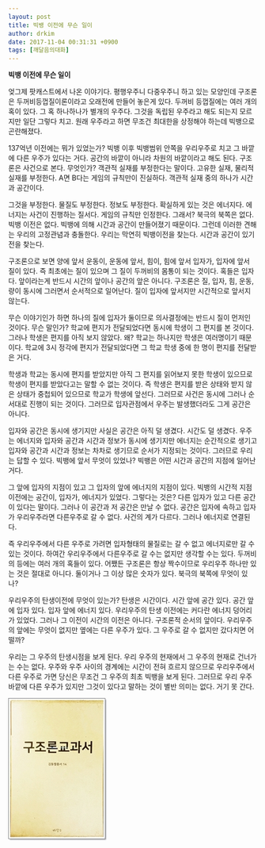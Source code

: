 ```yaml
---
layout: post
title: 빅뱅 이전에 무슨 일이
author: drkim
date: 2017-11-04 00:31:31 +0900
tags: [깨달음의대화]
---
```


**빅뱅 이전에 무슨 일이**

  


엊그제 팟캐스트에서 나온 이야기다. 평행우주니 다중우주니 하고 있는 모양인데 구조론은 두꺼비등껍질이론이라고 오래전에 만들어 놓은게 있다. 두꺼비 등껍질에는 여러 개의 혹이 있다. 그 혹 하나하나가 별개의 우주다. 그것을 독립된 우주라고 해도 되는지 모르지만 일단 그렇다 치고. 원래 우주라고 하면 무조건 최대한을 상정해야 하는데 빅뱅으로 곤란해졌다. 

  


137억년 이전에는 뭐가 있었는가? 빅뱅 이후 빅뱅범위 안쪽을 우리우주로 치고 그 바깥에 다른 우주가 있다는 거다. 공간의 바깥이 아니라 차원의 바깥이라고 해도 된다. 구조론은 사건으로 본다. 무엇인가? 객관적 실재를 부정한다는 말이다. 고유한 실재, 물리적 실재를 부정한다. A면 B다는 게임의 규칙만이 진실하다. 객관적 실재 중의 하나가 시간과 공간이다. 

  


그것을 부정한다. 물질도 부정한다. 정보도 부정한다. 확실하게 있는 것은 에너지다. 에너지는 사건이 진행하는 질서다. 게임의 규칙만 인정한다. 그래서? 북극의 북쪽은 없다. 빅뱅 이전은 없다. 빅뱅에 의해 시간과 공간이 만들어졌기 때문이다. 그런데 이러한 견해는 우리의 고정관념과 충돌한다. 우리는 막연히 빅뱅이전을 찾는다. 시간과 공간이 있기 전을 찾는다. 

  


구조론으로 보면 양에 앞서 운동이, 운동에 앞서, 힘이, 힘에 앞서 입자가, 입자에 앞서 질이 있다. 즉 최초에는 질이 있으며 그 질이 두꺼비의 몸통이 되는 것이다. 혹들은 입자다. 앞이라는게 반드시 시간의 앞이나 공간의 앞은 아니다. 구조론은 질, 입자, 힘, 운동, 량이 동시에 그러면서 순서적으로 일어난다. 질이 입자에 앞서지만 시간적으로 앞서지 않는다. 

  


무슨 이야기인가 하면 하나의 질에 입자가 둘이므로 의사결정에는 반드시 질이 먼저인 것이다. 무슨 말인가? 학교에 편지가 전달되었다면 동시에 학생이 그 편지를 본 것이다. 그러나 학생은 편지를 아직 보지 않았다. 왜? 학교는 하나지만 학생은 여러명이기 때문이다. 학교에 3시 정각에 편지가 전달되었다면 그 학교 학생 중에 한 명이 편지를 전달받은 거다.

  


학생과 학교는 동시에 편지를 받았지만 아직 그 편지를 읽어보지 못한 학생이 있으므로 학생이 편지를 받았다고는 말할 수 없는 것이다. 즉 학생은 편지를 받은 상태와 받지 않은 상태가 중첩되어 있으므로 학교가 학생에 앞선다. 그러므로 사건은 동시에 그러나 순서대로 진행이 되는 것이다. 그러므로 입자관점에서 우주는 발생했더라도 그게 공간은 아니다.

  


입자와 공간은 동시에 생기지만 사실은 공간은 아직 덜 생겼다. 시간도 덜 생겼다. 우주는 에너지와 입자와 공간과 시간과 정보가 동시에 생기지만 에너지는 순간적으로 생기고 입자와 공간과 시간과 정보는 차차로 생기므로 순서가 지정되는 것이다. 그러므로 우리는 답할 수 있다. 빅뱅에 앞서 무엇이 있었나? 빅뱅은 어떤 시간과 공간의 지점에 일어난 거다. 

  


그 앞에 입자의 지점이 있고 그 입자의 앞에 에너지의 지점이 있다. 빅뱅의 시간적 지점 이전에는 공간이, 입자가, 에너지가 있었다. 그렇다는 것은? 다른 입자가 있고 다른 공간이 있다는 말이다. 그러나 이 공간과 저 공간은 만날 수 없다. 공간은 입자에 속하고 입자가 우리우주라면 다른우주로 갈 수 없다. 사건의 계가 다르다. 그러나 에너지로 연결된다. 

  


즉 우리우주에서 다른 우주로 가려면 입자형태의 물질로는 갈 수 없고 에너지로만 갈 수 있는 것이다. 하여간 우리우주에서 다른우주로 갈 수는 없지만 생각할 수는 있다. 두꺼비의 등에는 여러 개의 혹들이 있다. 어쨌든 구조론은 항상 짝수이므로 우리우주 하나만 있는 것은 절대로 아니다. 둘이거나 그 이상 많은 숫자가 있다. 북극의 북쪽에 무엇이 있나? 

  


우리우주의 탄생이전에 무엇이 있는가? 탄생은 시간이다. 시간 앞에 공간 있다. 공간 앞에 입자 있다. 입자 앞에 에너지 있다. 우리우주의 탄생 이전에는 커다란 에너지 덩어리가 있었다. 그러나 그 이전이 시간의 이전은 아니다. 구조론적 순서의 앞이다. 우리우주의 앞에는 무엇이 없지만 옆에는 다른 우주가 있다. 그 우주로 갈 수 없지만 갔다치면 어떨까?

  


우리는 그 우주의 탄생시점을 보게 된다. 우리 우주의 현재에서 그 우주의 현재로 건너가는 수는 없다. 우주와 우주 사이의 경계에는 시간이 전혀 흐르지 않으므로 우리우주에서 다른 우주로 가면 당신은 무조건 그 우주의 최초 빅뱅을 보게 된다. 그러므로 우리 우주 바깥에 다른 우주가 있지만 그것이 있다고 말하는 것이 별반 의미는 없다. 거기 못 간다.

  


![0.jpg](files/attach/images/198/973/901/0.jpg)